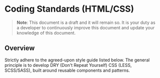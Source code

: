 # Coding Standards (HTML/CSS)

> **Note**: This document is a draft and it will remain so. It is your duty as a developer to continuously
improve this document and update your knowledge of this document.

## Overview
Strictly adhere to the agreed-upon style guide listed below. The general principle is to develop DRY (Don't Repeat
Yourself) CSS (LESS, SCSS/SASS), built around reusable components and patterns.

<!-- * All code should look like a single person has typed it.
* Don't try to prematurely optimize your code; keep it readable and understandable.
* When building a component, always start by looking at existing patterns.
* Break down complex components until they are made up of simple components.
* Save your complex components as patterns so they can be easily reused.
* Build your component as a mixin which outputs _optional_ css. -->
